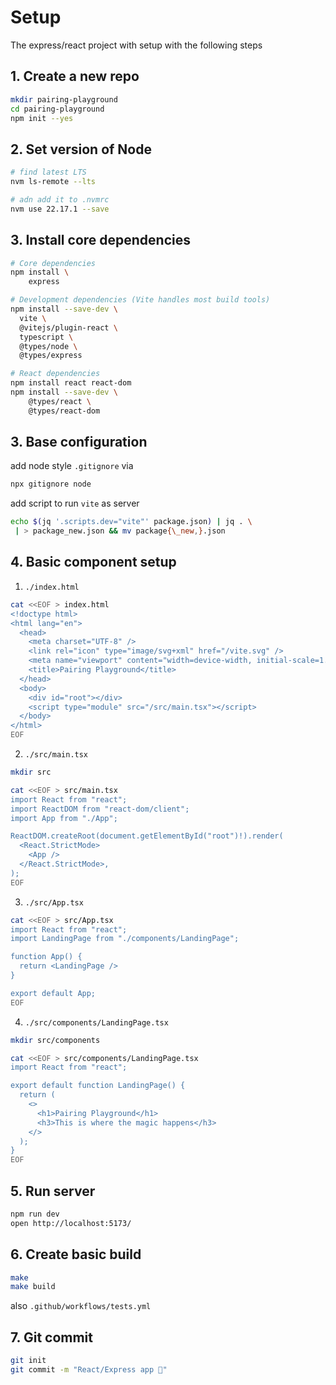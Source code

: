 # Setup

The express/react project with setup with the following steps

## 1. Create a new repo

```sh
mkdir pairing-playground
cd pairing-playground
npm init --yes
```

## 2. Set version of Node

```sh
# find latest LTS
nvm ls-remote --lts

# adn add it to .nvmrc
nvm use 22.17.1 --save
```

## 3. Install core dependencies

```sh
# Core dependencies
npm install \
    express

# Development dependencies (Vite handles most build tools)
npm install --save-dev \
  vite \
  @vitejs/plugin-react \
  typescript \
  @types/node \
  @types/express

# React dependencies
npm install react react-dom
npm install --save-dev \
    @types/react \
    @types/react-dom
```

## 3. Base configuration

add node style `.gitignore` via

```sh
npx gitignore node
```

add script to run `vite` as server

```sh
echo $(jq '.scripts.dev="vite"' package.json) | jq . \
 | > package_new.json && mv package{\_new,}.json
```

## 4. Basic component setup

1. `./index.html`

```sh
cat <<EOF > index.html
<!doctype html>
<html lang="en">
  <head>
    <meta charset="UTF-8" />
    <link rel="icon" type="image/svg+xml" href="/vite.svg" />
    <meta name="viewport" content="width=device-width, initial-scale=1.0" />
    <title>Pairing Playground</title>
  </head>
  <body>
    <div id="root"></div>
    <script type="module" src="/src/main.tsx"></script>
  </body>
</html>
EOF
```

2. `./src/main.tsx`

```sh
mkdir src

cat <<EOF > src/main.tsx
import React from "react";
import ReactDOM from "react-dom/client";
import App from "./App";

ReactDOM.createRoot(document.getElementById("root")!).render(
  <React.StrictMode>
    <App />
  </React.StrictMode>,
);
EOF
```

3. `./src/App.tsx`

```sh
cat <<EOF > src/App.tsx
import React from "react";
import LandingPage from "./components/LandingPage";

function App() {
  return <LandingPage />
}

export default App;
EOF
```

4. `./src/components/LandingPage.tsx`

```sh
mkdir src/components

cat <<EOF > src/components/LandingPage.tsx
import React from "react";

export default function LandingPage() {
  return (
    <>
      <h1>Pairing Playground</h1>
      <h3>This is where the magic happens</h3>
    </>
  );
}
EOF
```

## 5. Run server

```sh
npm run dev
open http://localhost:5173/
```

## 6. Create basic build

```sh
make
make build
```

also `.github/workflows/tests.yml`

## 7. Git commit

```sh
git init
git commit -m "React/Express app 🎉"
```
